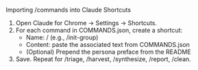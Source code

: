Importing /commands into Claude Shortcuts

1) Open Claude for Chrome → Settings → Shortcuts.
2) For each command in COMMANDS.json, create a shortcut:
   - Name: /<key> (e.g., /init-group)
   - Content: paste the associated text from COMMANDS.json
   - (Optional) Prepend the persona preface from the README
3) Save. Repeat for /triage, /harvest, /synthesize, /report, /clean.
